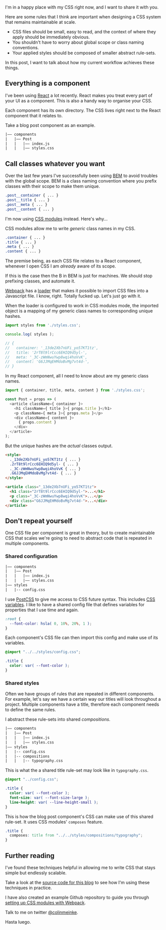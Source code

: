 I'm in a happy place with my CSS right now, and I want to
share it with you.

Here are some rules that I think are important when designing
a CSS system that remains maintainable at scale.

- CSS files should be small, easy to read, and the context of
  where they apply should be immediately obvious.
- You shouldn't have to worry about global scope or class
  naming conventions.
- Your applied styles should be composed of smaller abstract
  rule-sets.

In this post, I want to talk about how my current workflow
achieves these things.

## Everything is a component

I've been using [React](https://facebook.github.io/react) a
lot recently. React makes you treat every part of your UI as a
component. This is also a handy way to organise your CSS.

Each component has its own directory. The CSS lives right
next to the React component that it relates to.

Take a blog post component as an example.

```txt
|–– components
|   |–– Post
|   |   |–– index.js
|   |   |–– styles.css
```

## Call classes whatever you want

Over the last few years I've successfully been using
[BEM](http://getbem.com/naming) to avoid troubles with the
global scope. BEM is a class naming convention where you
prefix classes with their scope to make them unique.

```css
.post__container { ... }
.post__title { ... }
.post__meta { ... }
.post__content { ... }
```

I'm now using [CSS modules](https://github.com/css-modules/css-modules)
instead. Here's why...

CSS modules allow me to write *generic* class names in my
CSS.

```css
.container { ... }
.title { ... }
.meta { ... }
.content { ... }
```

The premise being, as each CSS file relates to a React
component, whenever I open CSS I am *already* aware of its
scope.

If this is the case then the B in BEM is just for machines.
We should stop prefixing classes, and automate it.

[Webpack](https://webpack.github.io) has a
[loader](https://github.com/webpack/css-loader) that makes it
possible to import CSS files into a Javascript file. I know,
right. Totally fucked up. Let's just go with it.

When the loader is configured to work in CSS modules mode,
the imported object is a mapping of my generic class
names to corresponding unique hashes.

```js
import styles from './styles.css';

console.log( styles );

// {
//   container: '_13de2Xb7nUFi_yo57KT1tz',
//   title: '2rT8t9lrCcc6EHIQ9d5yl-',
//   meta: '_3C-zWmNwuYwp8wqi4hoVvK',
//   content: 'G6JJMqEHMdoBvMg7vt4d-',
// }
```

In my React component, all I need to know about are my generic
class names.

```js
import { container, title, meta, content } from './styles.css';

const Post = props => (
  <article className={ container }>
    <h1 className={ title }>{ props.title }</h1>
    <p className={ meta }>{ props.meta }</p>
    <div className={ content }>
      { props.content }
    </div>
  </article>
);
```

But the unique hashes are the *actual* classes output.

```html
<style>
  ._13de2Xb7nUFi_yo57KT1tz { ... }
  .2rT8t9lrCcc6EHIQ9d5yl- { ... }
  ._3C-zWmNwuYwp8wqi4hoVvK { ... }
  .G6JJMqEHMdoBvMg7vt4d- { ... }
</style>

<article class="_13de2Xb7nUFi_yo57KT1tz">
  <h1 class="2rT8t9lrCcc6EHIQ9d5yl-">...</h1>
  <p class="_3C-zWmNwuYwp8wqi4hoVvK">...</p>
  <div class="G6JJMqEHMdoBvMg7vt4d-">...</div>
</article>
```

## Don't repeat yourself

One CSS file per component is great in theory, but to create
maintainable CSS that scales we're going to need to abstract
code that is repeated in multiple components.

### Shared configuration

```txt
|–– components
|   |–– Post
|   |   |–– index.js
|   |   |–– styles.css
|–– styles
|   |-- config.css
```

I use [PostCSS](https://github.com/postcss/postcss) to give me
access to CSS future syntax. This includes
[CSS variables](https://www.w3.org/TR/css-variables). I like
to have a shared config file that defines variables for
properties that I use time and again.

```css
:root {
  --font-color: hsla( 0, 10%, 20%, 1 );
}
```

Each component's CSS file can then import this config and make
use of its variables.

```css
@import "../../styles/config.css";

.title {
  color: var( --font-color );
}
```

### Shared styles

Often we have groups of rules that are repeated in different
components. For example, let's say we have a certain way our
titles will look throughout a project. Multiple components
have a title, therefore each component needs to define the
same rules.

I abstract these rule-sets into shared *compositions*.

```txt
|–– components
|   |–– Post
|   |   |–– index.js
|   |   |–– styles.css
|–– styles
|   |-- config.css
|   |-- compositions
|   |   |-- typography.css
```

This is what the a shared title rule-set may look like in
`typography.css`.

```css
@import "../config.css";

.title {
  color: var( --font-color );
  font-size: var( --font-size-large );
  line-height: var( --line-height-small );
}
```

This is how the blog post component's CSS can make use of this
shared rule-set. It uses CSS modules' `composes` feature.

```css
.title {
  composes: title from "../../styles/compositions/typography";
}
```

## Further reading

I've found these techniques helpful in allowing me to write
CSS that stays simple but endlessly scalable.

Take a look at the [source code for this blog](https://github.com/colinmeinke/colinmeinke/tree/master/src/common)
to see how I'm using these techniques in practice.

I have also created an example Github repository to guide you
through [setting up CSS modules with Webpack](https://github.com/colinmeinke/css-modules-universal-example).

Talk to me on twitter
[@colinmeinke](https://twitter.com/colinmeinke).

Hasta luego.
